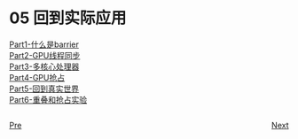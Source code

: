 # 05 回到实际应用

[Part1-什么是barrier](breaking_down_barriers_1.md)  
[Part2-GPU线程同步](breaking_down_barriers_2.md)  
[Part3-多核心处理器](breaking_down_barriers_3.md)  
[Part4-GPU抢占](breaking_down_barriers_4.md)  
[Part5-回到真实世界](breaking_down_barriers_5.md)  
[Part6-重叠和抢占实验](breaking_down_barriers_6.md)  

<p style="float: left"><a href="breaking_down_barriers_5.md">Pre</a></p>
<p style="float: right"><a href="breaking_down_barriers_6.md">Next</a></p>
